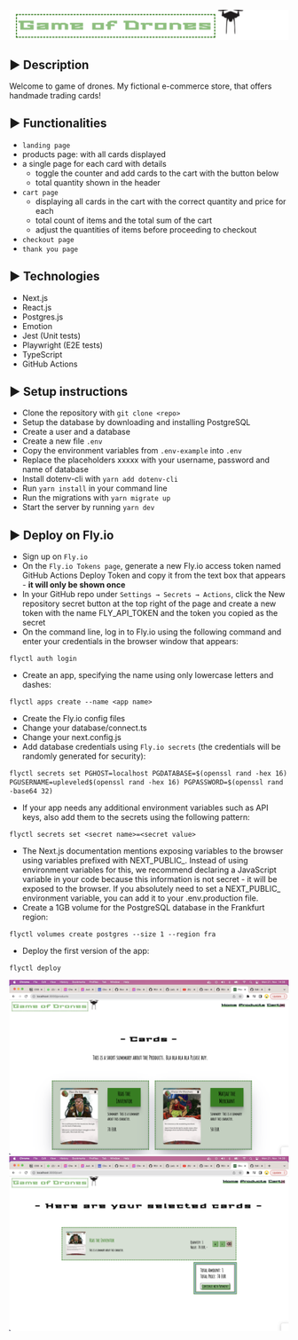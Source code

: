 ![goD Logo](public/godLogo.png)

## ▶ Description

Welcome to game of drones. My fictional e-commerce store, that offers handmade trading cards!

## ▶ Functionalities

- `landing page`
- products page: with all cards displayed
- a single page for each card with details
  - toggle the counter and add cards to the cart with the button below
  - total quantity shown in the header
- `cart page`
  - displaying all cards in the cart with the correct quantity and price for each
  - total count of items and the total sum of the cart
  - adjust the quantities of items before proceeding to checkout
- `checkout page`
- `thank you page`

## ▶ Technologies

- Next.js
- React.js
- Postgres.js
- Emotion
- Jest (Unit tests)
- Playwright (E2E tests)
- TypeScript
- GitHub Actions

## ▶ Setup instructions

- Clone the repository with `git clone <repo>`
- Setup the database by downloading and installing PostgreSQL
- Create a user and a database
- Create a new file `.env`
- Copy the environment variables from `.env-example` into `.env`
- Replace the placeholders xxxxx with your username, password and name of database
- Install dotenv-cli with `yarn add dotenv-cli`
- Run `yarn install` in your command line
- Run the migrations with `yarn migrate up`
- Start the server by running `yarn dev`

## ▶ Deploy on Fly.io
- Sign up on `Fly.io`
- On the `Fly.io Tokens page`, generate a new Fly.io access token named GitHub Actions Deploy Token and copy it from the text box that appears - **it will only be shown once**
- In your GitHub repo under `Settings → Secrets → Actions`, click the New repository secret button at the top right of the page and create a new token with the name FLY_API_TOKEN and the token you copied as the secret
- On the command line, log in to Fly.io using the following command and enter your credentials in the browser window that appears:
```
flyctl auth login
```
- Create an app, specifying the name using only lowercase letters and dashes:
```
flyctl apps create --name <app name>
```
- Create the Fly.io config files 
- Change your database/connect.ts
- Change your next.config.js 
- Add database credentials using `Fly.io secrets` (the credentials will be randomly generated for security):
```
flyctl secrets set PGHOST=localhost PGDATABASE=$(openssl rand -hex 16) PGUSERNAME=upleveled$(openssl rand -hex 16) PGPASSWORD=$(openssl rand -base64 32)
```
- If your app needs any additional environment variables such as API keys, also add them to the secrets using the following pattern:
```
flyctl secrets set <secret name>=<secret value>
```
- The Next.js documentation mentions exposing variables to the browser using variables prefixed with NEXT_PUBLIC_. Instead of using environment variables for this, we recommend declaring a JavaScript variable in your code because this information is not secret - it will be exposed to the browser. If you absolutely need to set a NEXT_PUBLIC_ environment variable, you can add it to your .env.production file.
- Create a 1GB volume for the PostgreSQL database in the Frankfurt region:
```
flyctl volumes create postgres --size 1 --region fra
```
- Deploy the first version of the app:
```
flyctl deploy
```







![goD screenshot](public/screenshot1.png)
![goD screenshot](public/screenshot2.png)

